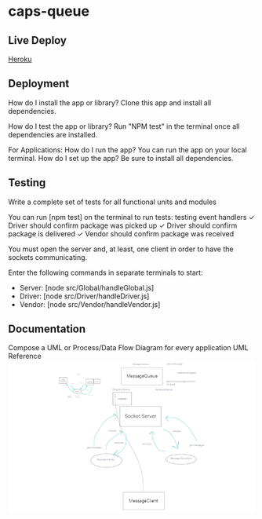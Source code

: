 # caps-queue

## Live Deploy

[Heroku](https://yamada-caps-queue.herokuapp.com/)

## Deployment

How do I install the app or library?
Clone this app and install all dependencies.

How do I test the app or library?
Run "NPM test" in the terminal once all dependencies are installed.

For Applications:
How do I run the app?
You can run the app on your local terminal.
How do I set up the app?
Be sure to install all dependencies.

## Testing

Write a complete set of tests for all functional units and modules

You can run [npm test] on the terminal to run tests:
 testing event handlers
    ✓ Driver should confirm package was picked up
    ✓ Driver should confirm package is delivered
    ✓ Vendor should confirm package was received

You must open the server and, at least, one client in order to have the sockets communicating.

Enter the following commands in separate terminals to start:

- Server: [node src/Global/handleGlobal.js]
- Driver: [node src/Driver/handleDriver.js]
- Vendor: [node src/Vendor/handleVendor.js]

## Documentation

Compose a UML or Process/Data Flow Diagram for every application
UML Reference
![Lab13 UML](./images/Lab13-UML.png)
